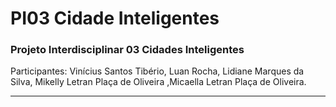<h1>PI03 Cidade Inteligentes</h1>
<h3>Projeto Interdisciplinar 03 Cidades Inteligentes</h3> 
<p>Participantes: Vinícius Santos Tibério, Luan Rocha, Lidiane Marques da Silva, Mikelly Letran Plaça de Oliveira ,Micaella Letran Plaça de Oliveira.</p>
<hr>

